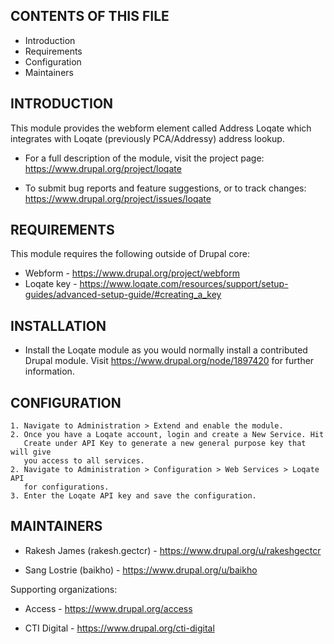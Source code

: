 CONTENTS OF THIS FILE
---------------------

 * Introduction
 * Requirements
 * Configuration
 * Maintainers


INTRODUCTION
------------

This module provides the webform element called Address Loqate which integrates
with Loqate (previously PCA/Addressy) address lookup.

 * For a full description of the module, visit the project page:
   https://www.drupal.org/project/loqate

 * To submit bug reports and feature suggestions, or to track changes:
   https://www.drupal.org/project/issues/loqate


REQUIREMENTS
------------

This module requires the following outside of Drupal core:

 * Webform - https://www.drupal.org/project/webform
 * Loqate key -
   https://www.loqate.com/resources/support/setup-guides/advanced-setup-guide/#creating_a_key


INSTALLATION
------------

 * Install the Loqate module as you would normally install a contributed
   Drupal module. Visit https://www.drupal.org/node/1897420 for further
   information.


CONFIGURATION
-------------

    1. Navigate to Administration > Extend and enable the module.
    2. Once you have a Loqate account, login and create a New Service. Hit
       Create under API Key to generate a new general purpose key that will give
       you access to all services.
    2. Navigate to Administration > Configuration > Web Services > Loqate API
       for configurations.
    3. Enter the Loqate API key and save the configuration.


MAINTAINERS
-----------

 * Rakesh James (rakesh.gectcr) - https://www.drupal.org/u/rakeshgectcr
 
 * Sang Lostrie (baikho) - https://www.drupal.org/u/baikho

Supporting organizations:

 * Access - https://www.drupal.org/access

 * CTI Digital - https://www.drupal.org/cti-digital
